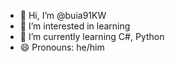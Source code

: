 - 👋 Hi, I’m @buia91KW
- 👀 I’m interested in learning
- 🌱 I’m currently learning C#, Python
- 😄 Pronouns: he/him
